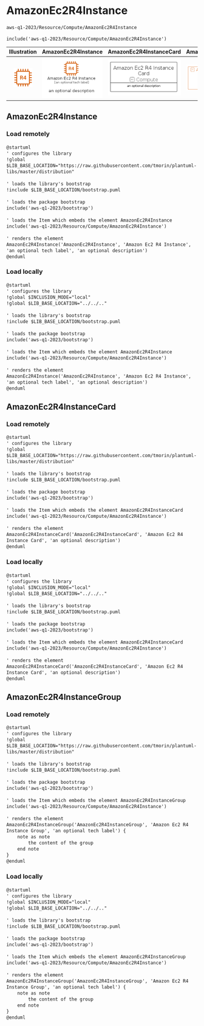 # AmazonEc2R4Instance


```text
aws-q1-2023/Resource/Compute/AmazonEc2R4Instance
```

```text
include('aws-q1-2023/Resource/Compute/AmazonEc2R4Instance')
```



| Illustration | AmazonEc2R4Instance | AmazonEc2R4InstanceCard | AmazonEc2R4InstanceGroup |
| :---: | :---: | :---: | :---: |
| ![illustration for Illustration](../../../aws-q1-2023/Resource/Compute/AmazonEc2R4Instance.png) | ![illustration for AmazonEc2R4Instance](../../../aws-q1-2023/Resource/Compute/AmazonEc2R4Instance.Local.png) | ![illustration for AmazonEc2R4InstanceCard](../../../aws-q1-2023/Resource/Compute/AmazonEc2R4InstanceCard.Local.png) | ![illustration for AmazonEc2R4InstanceGroup](../../../aws-q1-2023/Resource/Compute/AmazonEc2R4InstanceGroup.Local.png) |




## AmazonEc2R4Instance

### Load remotely
```plantuml
@startuml
' configures the library
!global $LIB_BASE_LOCATION="https://raw.githubusercontent.com/tmorin/plantuml-libs/master/distribution"

' loads the library's bootstrap
!include $LIB_BASE_LOCATION/bootstrap.puml

' loads the package bootstrap
include('aws-q1-2023/bootstrap')

' loads the Item which embeds the element AmazonEc2R4Instance
include('aws-q1-2023/Resource/Compute/AmazonEc2R4Instance')

' renders the element
AmazonEc2R4Instance('AmazonEc2R4Instance', 'Amazon Ec2 R4 Instance', 'an optional tech label', 'an optional description')
@enduml
```

### Load locally
```plantuml
@startuml
' configures the library
!global $INCLUSION_MODE="local"
!global $LIB_BASE_LOCATION="../../.."

' loads the library's bootstrap
!include $LIB_BASE_LOCATION/bootstrap.puml

' loads the package bootstrap
include('aws-q1-2023/bootstrap')

' loads the Item which embeds the element AmazonEc2R4Instance
include('aws-q1-2023/Resource/Compute/AmazonEc2R4Instance')

' renders the element
AmazonEc2R4Instance('AmazonEc2R4Instance', 'Amazon Ec2 R4 Instance', 'an optional tech label', 'an optional description')
@enduml
```

## AmazonEc2R4InstanceCard

### Load remotely
```plantuml
@startuml
' configures the library
!global $LIB_BASE_LOCATION="https://raw.githubusercontent.com/tmorin/plantuml-libs/master/distribution"

' loads the library's bootstrap
!include $LIB_BASE_LOCATION/bootstrap.puml

' loads the package bootstrap
include('aws-q1-2023/bootstrap')

' loads the Item which embeds the element AmazonEc2R4InstanceCard
include('aws-q1-2023/Resource/Compute/AmazonEc2R4Instance')

' renders the element
AmazonEc2R4InstanceCard('AmazonEc2R4InstanceCard', 'Amazon Ec2 R4 Instance Card', 'an optional description')
@enduml
```

### Load locally
```plantuml
@startuml
' configures the library
!global $INCLUSION_MODE="local"
!global $LIB_BASE_LOCATION="../../.."

' loads the library's bootstrap
!include $LIB_BASE_LOCATION/bootstrap.puml

' loads the package bootstrap
include('aws-q1-2023/bootstrap')

' loads the Item which embeds the element AmazonEc2R4InstanceCard
include('aws-q1-2023/Resource/Compute/AmazonEc2R4Instance')

' renders the element
AmazonEc2R4InstanceCard('AmazonEc2R4InstanceCard', 'Amazon Ec2 R4 Instance Card', 'an optional description')
@enduml
```

## AmazonEc2R4InstanceGroup

### Load remotely
```plantuml
@startuml
' configures the library
!global $LIB_BASE_LOCATION="https://raw.githubusercontent.com/tmorin/plantuml-libs/master/distribution"

' loads the library's bootstrap
!include $LIB_BASE_LOCATION/bootstrap.puml

' loads the package bootstrap
include('aws-q1-2023/bootstrap')

' loads the Item which embeds the element AmazonEc2R4InstanceGroup
include('aws-q1-2023/Resource/Compute/AmazonEc2R4Instance')

' renders the element
AmazonEc2R4InstanceGroup('AmazonEc2R4InstanceGroup', 'Amazon Ec2 R4 Instance Group', 'an optional tech label') {
    note as note
        the content of the group
    end note
}
@enduml
```

### Load locally
```plantuml
@startuml
' configures the library
!global $INCLUSION_MODE="local"
!global $LIB_BASE_LOCATION="../../.."

' loads the library's bootstrap
!include $LIB_BASE_LOCATION/bootstrap.puml

' loads the package bootstrap
include('aws-q1-2023/bootstrap')

' loads the Item which embeds the element AmazonEc2R4InstanceGroup
include('aws-q1-2023/Resource/Compute/AmazonEc2R4Instance')

' renders the element
AmazonEc2R4InstanceGroup('AmazonEc2R4InstanceGroup', 'Amazon Ec2 R4 Instance Group', 'an optional tech label') {
    note as note
        the content of the group
    end note
}
@enduml
```

